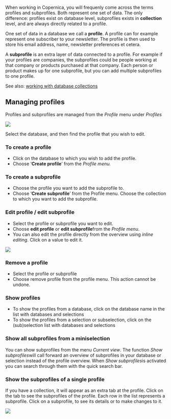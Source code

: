 When working in Copernica, you will frequenly come across the terms
profiles and subprofiles. Both represent one set of data. The only
difference: profiles exist on database level, subprofiles exists in
**collection** level, and are always directly related to a profile.

One set of data in a database we call a **profile**. A profile can for
example represent one subscriber to your newsletter. The profile is then
used to store his email address, name, newsletter preferences et cetera.

A **subprofile** is an extra layer of data connected to a profile. For
example if your profiles are companies, the subprofiles could be people
working at that company or products purchased at that company. Each
person or product makes up for one subprofile, but you can add multiple
subprofiles to one profile.

See also: [working with database
collections](http://www.copernica.com/en/support/working-with-database-collections)

Managing profiles
-----------------

Profiles and subprofiles are managed from the *Profile* menu
under *Profiles*

![](Documentation/manageprofilesmenu.png)

Select the database, and then find the profile that you wish to edit.

### **To create a profile**

-   Click on the database to which you wish to add the profile.
-   Choose ‘**Create profile**’ from the *Profile menu.*

### **To create a subprofile**

-   Choose the profile you want to add the subprofile to.
-   Choose ‘**Create subprofile**’ from the Profile menu. Choose the
    collection to which you want to add the subprofile.

### **Edit profile / edit subprofile**

-   Select the profile or subprofile you want to edit.
-   Choose **edit profile** or **edit subprofile**from the *Profile
    menu*.
-   You can also edit the profile directly from the overview
    using *inline editing*. Click on a value to edit it.

![](Documentation/profileinlineedit.png)

### **Remove a profile**

-   Select the profile or subprofile
-   Choose remove profile from the profile menu. This action cannot be
    undone.

### Show profiles

-   To show the profiles from a database, click on the database name in
    the list with databases and selections
-   To show the profiles from a selection or subselection, click on the
    (sub)selection list with databases and selections

### Show all subprofiles from a miniselection

You can show subprofiles from the menu *Current view*. The function
*Show subprofiles*will call forward an overview of subprofiles in your
database or selection instead of the profile overview. When *Show
subprofiles*is activated you can search through them with the quick
search bar.

### Show the subprofiles of a single profile

If you have a collection, it will appear as an extra tab at the profile.
Click on the tab to see the subprofiles of the profile. Each row in the
list represents a subprofile. Click on a subprofile, to see its details
or to make changes to it.

![](Documentation/edit-suprofiles.png)
